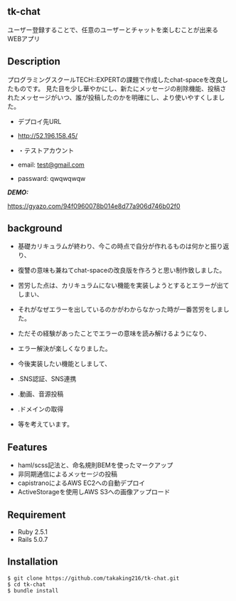 ## tk-chat
 
ユーザー登録することで、任意のユーザーとチャットを楽しむことが出来るWEBアプリ
 
## Description
 プログラミングスクールTECH::EXPERTの課題で作成したchat-spaceを改良したものです。
 見た目を少し華やかにし、新たにメッセージの削除機能、投稿されたメッセージがいつ、誰が投稿したのかを明確にし、より使いやすくしました。

- デプロイ先URL
- http://52.196.158.45/

- ・テストアカウント
- email: test@gmail.com
- passward: qwqwqwqw

***DEMO:***
 
https://gyazo.com/94f0960078b014e8d77a906d746b02f0

 
## background
- 基礎カリキュラムが終わり、今この時点で自分が作れるものは何かと振り返り、
- 復讐の意味も兼ねてchat-spaceの改良版を作ろうと思い制作致しました。
- 苦労した点は、カリキュラムにない機能を実装しようとするとエラーが出てしまい、
- それがなぜエラーを出しているのかがわからなかった時が一番苦労をしました。
- ただその経験があったことでエラーの意味を読み解けるようになり、
- エラー解決が楽しくなりました。

- 今後実装したい機能としまして、
- .SNS認証、SNS連携
- .動画、音源投稿
- .ドメインの取得
- 等を考えています。

## Features
 
- haml/scss記法と、命名規則BEMを使ったマークアップ
- 非同期通信によるメッセージの投稿
- capistranoによるAWS EC2への自動デプロイ
- ActiveStorageを使用しAWS S3への画像アップロード
 
## Requirement

- Ruby 2.5.1
- Rails 5.0.7
 
## Installation

```
$ git clone https://github.com/takaking216/tk-chat.git
$ cd tk-chat
$ bundle install
```